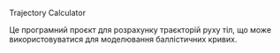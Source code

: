 Trajectory Calculator

Це програмний проєкт для розрахунку траєкторій руху тіл, що може використовуватися для моделювання баллістичних кривих.
